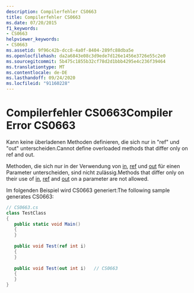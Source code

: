 ```yaml
---
description: Compilerfehler CS0663
title: Compilerfehler CS0663
ms.date: 07/20/2015
f1_keywords:
- CS0663
helpviewer_keywords:
- CS0663
ms.assetid: 9f96c42b-dcc8-4a0f-8404-289fc88dba5e
ms.openlocfilehash: da2a6843e08c3d9ede7d126e1456e3726e55c2e0
ms.sourcegitcommit: 5b475c1855b32cf78d2d1bbb4295e4c236f39464
ms.translationtype: MT
ms.contentlocale: de-DE
ms.lasthandoff: 09/24/2020
ms.locfileid: "91160228"
---
```

# <a name="compiler-error-cs0663"></a><span data-ttu-id="d707e-103">Compilerfehler CS0663</span><span class="sxs-lookup"><span data-stu-id="d707e-103">Compiler Error CS0663</span></span>

<span data-ttu-id="d707e-104">Kann keine überladenen Methoden definieren, die sich nur in "ref" und "out" unterscheiden.</span><span class="sxs-lookup"><span data-stu-id="d707e-104">Cannot define overloaded methods that differ only on ref and out.</span></span>  
  
 <span data-ttu-id="d707e-105">Methoden, die sich nur in der Verwendung von [in](../language-reference/keywords/in-parameter-modifier.md), [ref](../language-reference/keywords/ref.md) und [out](../language-reference/keywords/out-parameter-modifier.md) für einen Parameter unterscheiden, sind nicht zulässig.</span><span class="sxs-lookup"><span data-stu-id="d707e-105">Methods that differ only on their use of [in](../language-reference/keywords/in-parameter-modifier.md), [ref](../language-reference/keywords/ref.md) and [out](../language-reference/keywords/out-parameter-modifier.md) on a parameter are not allowed.</span></span>  
  
 <span data-ttu-id="d707e-106">Im folgenden Beispiel wird CS0663 generiert:</span><span class="sxs-lookup"><span data-stu-id="d707e-106">The following sample generates CS0663:</span></span>  
  
```csharp  
// CS0663.cs  
class TestClass  
{  
   public static void Main()  
   {  
   }  
  
   public void Test(ref int i)  
   {  
   }  
  
   public void Test(out int i)   // CS0663  
   {  
   }  
}  
```
